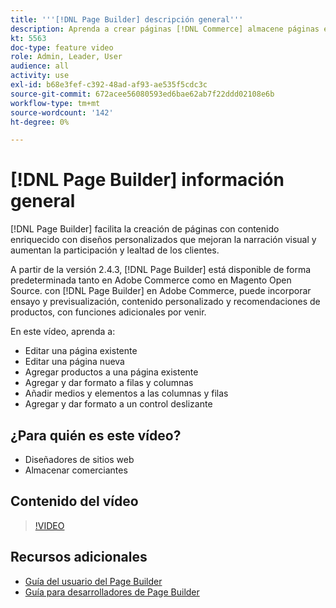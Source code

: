 ```yaml
---
title: '''[!DNL Page Builder] descripción general'''
description: Aprenda a crear páginas [!DNL Commerce] almacene páginas en la administración mediante [!DNL Page Builder].
kt: 5563
doc-type: feature video
role: Admin, Leader, User
audience: all
activity: use
exl-id: b68e3fef-c392-48ad-af93-ae535f5cdc3c
source-git-commit: 672acee56080593ed6bae62ab7f22ddd02108e6b
workflow-type: tm+mt
source-wordcount: '142'
ht-degree: 0%

---
```


# [!DNL Page Builder] información general

[!DNL Page Builder] facilita la creación de páginas con contenido enriquecido con diseños personalizados que mejoran la narración visual y aumentan la participación y lealtad de los clientes.

A partir de la versión 2.4.3, [!DNL Page Builder] está disponible de forma predeterminada tanto en Adobe Commerce como en Magento Open Source. con [!DNL Page Builder] en Adobe Commerce, puede incorporar ensayo y previsualización, contenido personalizado y recomendaciones de productos, con funciones adicionales por venir.

En este vídeo, aprenda a:

- Editar una página existente
- Editar una página nueva
- Agregar productos a una página existente
- Agregar y dar formato a filas y columnas
- Añadir medios y elementos a las columnas y filas
- Agregar y dar formato a un control deslizante

## ¿Para quién es este vídeo?

- Diseñadores de sitios web
- Almacenar comerciantes

## Contenido del vídeo

>[!VIDEO](https://video.tv.adobe.com/v/343781?quality=12&learn=on)

## Recursos adicionales

- [Guía del usuario del Page Builder](https://docs.magento.com/user-guide/cms/page-builder.html)
- [Guía para desarrolladores de Page Builder](https://devdocs.magento.com/page-builder/docs/index.html)
